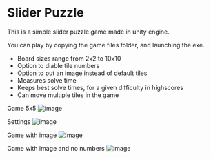# Slider Puzzle
 
This is a simple slider puzzle game made in unity engine.

You can play by copying the game files folder, and launching the exe.

- Board sizes range from 2x2 to 10x10
- Option to diable tile numbers
- Option to put an image instead of default tiles
- Measures solve time
- Keeps best solve times, for a given difficulty in highscores
- Can move multiple tiles in the game

Game 5x5
![image](https://github.com/Maffias/Slider-Puzzle/assets/94808923/9b739f38-3d9a-4ec8-983f-97e39f828036)

Settings
![image](https://github.com/Maffias/Slider-Puzzle/assets/94808923/af2c579f-26e8-4b99-bba7-33ad482f0a9b)

Game with image
![image](https://github.com/Maffias/Slider-Puzzle/assets/94808923/ec2d3a3b-2093-4c3f-9961-53ed78a3f0bb)

Game with image and no numbers
![image](https://github.com/Maffias/Slider-Puzzle/assets/94808923/35feca7e-e691-4406-b1c9-de7494f8d661)

